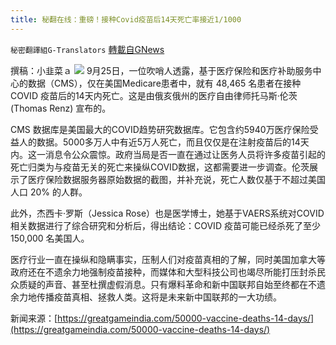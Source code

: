 ```yaml
---
title: 秘翻在线：重磅！接种Covid疫苗后14天死亡率接近1/1000
---
```

`秘密翻譯組G-Translators` [轉載自GNews](https://gnews.org/zh-hans/1582801/)

撰稿：小韭菜ａ
![](https://assets.gnews.org/wp-content/uploads/2021/10/Screenshot-2021-10-09-135351.jpg)
9月25日，一位吹哨人透露，基于医疗保险和医疗补助服务中心的数据（CMS），仅在美国Medicare患者中，就有 48,465 名患者在接种 COVID 疫苗后的14天内死亡。这是由俄亥俄州的医疗自由律师托马斯·伦茨 (Thomas Renz) 宣布的。

CMS 数据库是美国最大的COVID趋势研究数据库。它包含约5940万医疗保险受益人的数据。5000多万人中有近5万人死亡，而且仅仅是在注射疫苗后的14天内。这一消息令公众震惊。政府当局是否一直在通过让医务人员将许多疫苗引起的死亡归类为与疫苗无关的死亡来操纵COVID数据，这都需要进一步调查。伦茨展示了医疗保险数据服务器原始数据的截图，并补充说，死亡人数仅基于不超过美国人口 20% 的人群。

此外，杰西卡·罗斯（Jessica Rose）也是医学博士，她基于VAERS系统对COVID相关数据进行了综合研究和分析后，得出结论：COVID 疫苗可能已经杀死了至少 150,000 名美国人。

医疗行业一直在操纵和隐瞒事实，压制人们对疫苗真相的了解，同时美国加拿大等政府还在不遗余力地强制疫苗接种，而媒体和大型科技公司也竭尽所能打压封杀民众质疑的声音、甚至杜撰虚假消息。只有爆料革命和新中国联邦自始至终都在不遗余力地传播疫苗真相、拯救人类。这将是未来新中国联邦的一大功绩。

新闻来源：[https://greatgameindia.com/50000-vaccine-deaths-14-days/](https://greatgameindia.com/50000-vaccine-deaths-14-days/)
